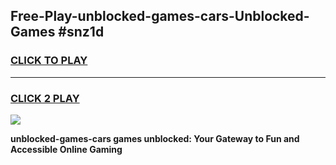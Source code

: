 
## Free-Play-unblocked-games-cars-Unblocked-Games #snz1d
<h3>
<a href="https://news.freeplayer.one?title=unblocked-games-cars&ref=8M">CLICK TO PLAY</a></h3>
<hr>

<h3>
<a href="https://news.freeplayer.one?title=unblocked-games-cars&ref=8M">CLICK 2 PLAY</a>
  
</h3>

<a href="https://news.freeplayer.one?title=unblocked-games-cars&ref=8M"><img src="https://clearcache.store/games.png"></a>


**unblocked-games-cars games unblocked: Your Gateway to Fun and Accessible Online Gaming**

